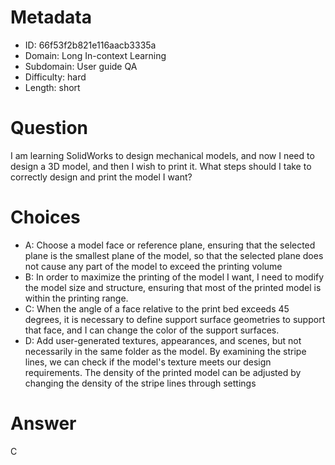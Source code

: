 # Metadata

- ID: 66f53f2b821e116aacb3335a
- Domain: Long In-context Learning
- Subdomain: User guide QA
- Difficulty: hard
- Length: short

# Question

I am learning SolidWorks to design mechanical models, and now I need to design a 3D model, and then I wish to print it.  What steps should I take to correctly design and print the model I want?

# Choices

- A: Choose a model face or reference plane, ensuring that the selected plane  is the smallest plane of the model, so that the selected plane does not cause any part of the model to exceed the printing volume
- B: In order to maximize the printing of the model I want, I need to modify the model size and structure, ensuring that most of the printed model is within the printing range.
- C: When the angle of a face relative to the print bed exceeds 45 degrees, it is necessary to define support surface geometries to support that face, and I can change the color of the support surfaces.
- D: Add user-generated textures, appearances, and scenes, but not necessarily in the same folder as the model.
By examining the stripe lines, we can check if the model's texture meets our design requirements. The density of the printed model can be adjusted by changing the density of the stripe lines through settings

# Answer

C
